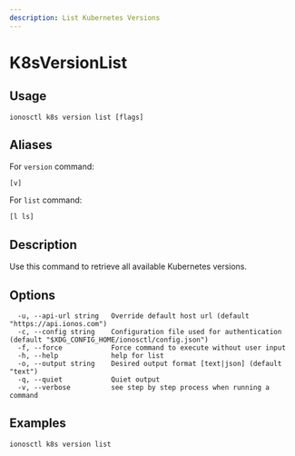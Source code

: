 ```yaml
---
description: List Kubernetes Versions
---
```


# K8sVersionList

## Usage

```text
ionosctl k8s version list [flags]
```

## Aliases

For `version` command:

```text
[v]
```

For `list` command:

```text
[l ls]
```

## Description

Use this command to retrieve all available Kubernetes versions.

## Options

```text
  -u, --api-url string   Override default host url (default "https://api.ionos.com")
  -c, --config string    Configuration file used for authentication (default "$XDG_CONFIG_HOME/ionosctl/config.json")
  -f, --force            Force command to execute without user input
  -h, --help             help for list
  -o, --output string    Desired output format [text|json] (default "text")
  -q, --quiet            Quiet output
  -v, --verbose          see step by step process when running a command
```

## Examples

```text
ionosctl k8s version list
```

